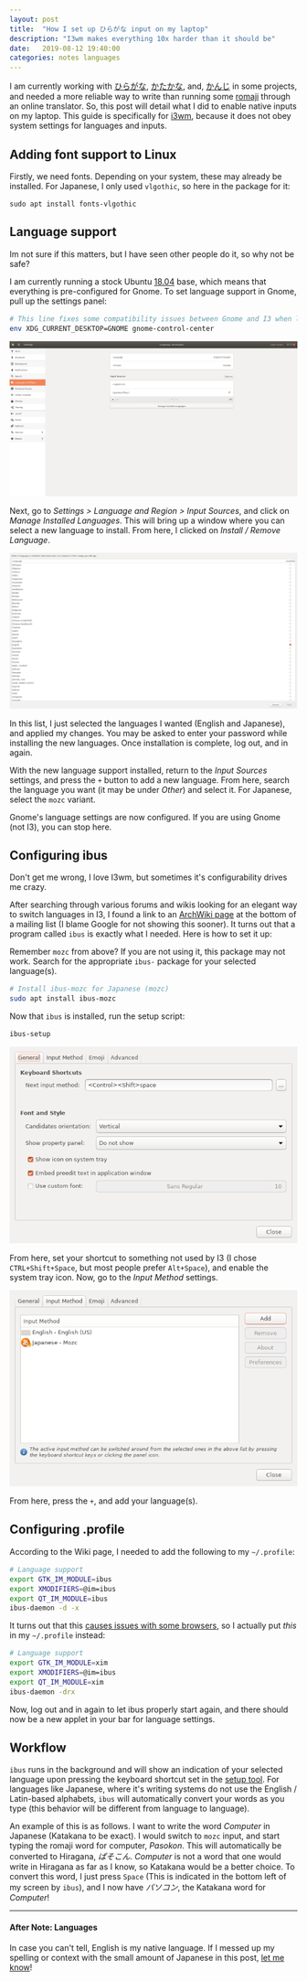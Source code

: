 ```yaml
---
layout: post
title:  "How I set up ひらがな input on my laptop"
description: "I3wm makes everything 10x harder than it should be"
date:   2019-08-12 19:40:00
categories: notes languages
---
```


I am currently working with [ひらがな](https://en.wikipedia.org/wiki/Hiragana), [かたかな](https://en.wikipedia.org/wiki/Katakana), and, [かんじ](https://en.wikipedia.org/wiki/Kanji) in some projects, and needed a more reliable way to write than running some [romaji](https://en.wikipedia.org/wiki/Romanization_of_Japanese) through an online translator. So, this post will detail what I did to enable native inputs on my laptop. This guide is specifically for [i3wm](https://i3wm.org/), because it does not obey system settings for languages and inputs.

## Adding font support to Linux
Firstly, we need fonts. Depending on your system, these may already be installed. For Japanese, I only used `vlgothic`, so here in the package for it:
```
sudo apt install fonts-vlgothic
```

## Language support
Im not sure if this matters, but I have seen other people do it, so why not be safe?

I am currently running a stock Ubuntu [18.04]() base, which means that everything is pre-configured for Gnome. To set language support in Gnome, pull up the settings panel:
```bash
# This line fixes some compatibility issues between Gnome and I3 when launching the settings menu. I recommend aliasing it.
env XDG_CURRENT_DESKTOP=GNOME gnome-control-center
```

![Gnome language settings](/assets/images/language-settings.png)

Next, go to *Settings > Language and Region > Input Sources*, and click on *Manage Installed Languages*.
This will bring up a window where you can select a new language to install. From here, I clicked on *Install / Remove Language*.

![Language installation panel](/assets/images/language-installation.png)

In this list, I just selected the languages I wanted (English and Japanese), and applied my changes. You may be asked to enter your password while installing the new languages. Once installation is complete, log out, and in again.

With the new language support installed, return to the *Input Sources* settings, and press the `+` button to add a new language. From here, search the language you want (it may be under *Other*) and select it. For Japanese, select the `mozc` variant.

Gnome's language settings are now configured. If you are using Gnome (not I3), you can stop here. 

## Configuring ibus
Don't get me wrong, I love I3wm, but sometimes it's configurability drives me crazy. 

After searching through various forums and wikis looking for an elegant way to switch languages in I3, I found a link to an [ArchWiki page](https://wiki.archlinux.org/index.php/IBus) at the bottom of a mailing list (I blame Google for not showing this sooner). It turns out that a program called `ibus` is exactly what I needed. Here is how to set it up:

Remember `mozc` from above? If you are not using it, this package may not work. Search for the appropriate `ibus-` package for your selected language(s).
```bash
# Install ibus-mozc for Japanese (mozc)
sudo apt install ibus-mozc
```

Now that `ibus` is installed, run the setup script:
```bash
ibus-setup
```

![Ibus settings](/assets/images/ibus-general.png)

From here, set your shortcut to something not used by I3 (I chose `CTRL+Shift+Space`, but most people prefer `Alt+Space`), and enable the system tray icon.
Now, go to the *Input Method* settings.

![Ibus input settings](/assets/images/ibus-input.png)

From here, press the `+`, and add your language(s).


## Configuring .profile
According to the Wiki page, I needed to add the following to my `~/.profile`:
```bash
# Language support
export GTK_IM_MODULE=ibus
export XMODIFIERS=@im=ibus
export QT_IM_MODULE=ibus
ibus-daemon -d -x
```

It turns out that this [causes issues with some browsers](https://github.com/ibus/ibus/issues/2020), so I actually put *this* in my `~/.profile` instead:
```bash
# Language support
export GTK_IM_MODULE=xim
export XMODIFIERS=@im=ibus
export QT_IM_MODULE=xim
ibus-daemon -drx
```

Now, log out and in again to let ibus properly start again, and there should now be a new applet in your bar for language settings.

## Workflow
`ibus` runs in the background and will show an indication of your selected language upon pressing the keyboard shortcut set in the [setup tool](#configuring-ibus). For languages like Japanese, where it's writing systems do not use the English / Latin-based alphabets, `ibus` will automatically convert your words as you type (this behavior will be different from language to language).

An example of this is as follows. I want to write the word *Computer* in Japanese (Katakana to be exact). I would switch to `mozc` input, and start typing the romaji word for computer, *Pasokon*. This will automatically be converted to Hiragana, *ぱそこん*. *Computer* is not a word that one would write in Hiragana as far as I know, so Katakana would be a better choice. To convert this word, I just press `Space` (This is indicated in the bottom left of my screen by `ibus`), and I now have *パソコン*, the Katakana word for *Computer*!

---

#### After Note: Languages
In case you can't tell, English is my native language. If I messed up my spelling or context with the small amount of Japanese in this post, [let me know](/about#chat-with-me)!